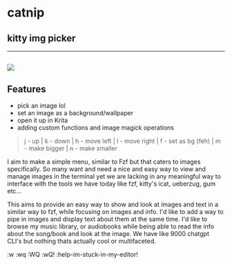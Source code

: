 # catnip 
## kitty img picker
---
![](cut.gif)
---
## Features
- pick an image lol
- set an image as a background/wallpaper
- open it up in Krita
- adding custom functions and image magick operations

>j - up | k - down | h - move left | l - move right | f - set as bg (feh) | m - make bigger | n - make smaller

I aim to make a simple menu, similar to Fzf but that caters to images specifically.
So many want and need a nice and easy way to view and manage images in the terminal
yet we are lacking in any meaningful way to interface with the tools we have today
like fzf, kitty's icat, ueberzug, gum etc...

This aims to provide an easy way to show
and look at images and text in a similar way to fzf, while focusing on images and 
info. I'd like to add a way to pipe in images and display text about them at the same
time. I'd like to browse my music library, or audiobooks while being able to read the
info about the song/book and look at the image. We have like 9000 chatgpt CLI's but
nothing thats actually cool or multifaceted.

:w :wq :WQ :wQ! :help-im-stuck-in-my-editor!